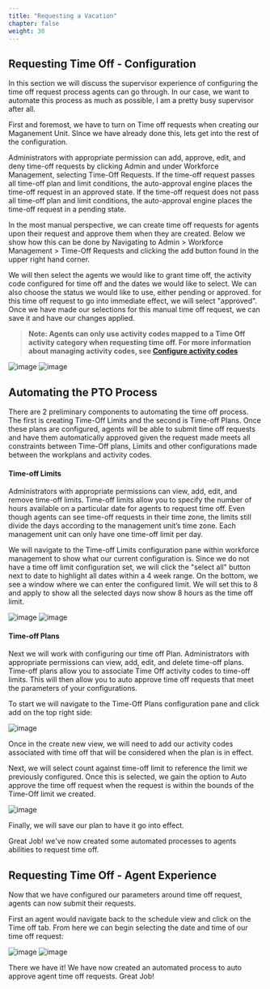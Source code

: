 ```yaml
---
title: "Requesting a Vacation"
chapter: false
weight: 30
---
```


## Requesting Time Off - Configuration

In this section we will discuss the supervisor experience of configuring the time off request process agents can go through. In our case, we want to automate this process as much as possible, I am a pretty busy supervisor after all.

First and foremost, we have to turn on Time off requests when creating our Maganement Unit. SInce we have already done this, lets get into the rest of the configuration.

Administrators with appropriate permission can add, approve, edit, and deny time-off requests by clicking Admin and under Workforce Management, selecting Time-Off Requests. If the time-off request passes all time-off plan and limit conditions, the auto-approval engine places the time-off request in an approved state. If the time-off request does not pass all time-off plan and limit conditions, the auto-approval engine places the time-off request in a pending state.

In the most manual perspective, we can create time off requests for agents upon their request and approve them when they are created. Below we show how this can be done by Navigating to Admin > Workforce Management > Time-Off Requests and clicking the add button found in the upper right hand corner.

We will then select the agents we would like to grant time off, the activity code configured for time off and the dates we would like to select. We can also choose the status we would like to use, either pending or approved. for this time off request to go into immediate effect, we will select "approved". Once we have made our selections for this manual time off request, we can save it and have our changes applied.

> **Note: Agents can only use activity codes mapped to a Time Off activity category when requesting time off. For more information about managing activity codes, see [Configure activity codes](https://help.mypurecloud.com/?p=46769)**

![image](/images/manualaddpto.png)
![image](/images/manualconfiguretimeoff.png)

## Automating the PTO Process

There are 2 preliminary components to automating the time off process. The first is creating Time-Off Limits and the second is Time-off Plans. Once these plans are configured, agents will be able to submit time off requests and have them automatically approved given the request made meets all constraints between Time-Off plans, Limits and other configurations made between the workplans and activity codes.

#### Time-off Limits

Administrators with appropriate permissions can view, add, edit, and remove time-off limits. Time-off limits allow you to specify the number of hours available on a particular date for agents to request time off. Even though agents can see time-off requests in their time zone, the limits still divide the days according to the management unit’s time zone. Each management unit can only have one time-off limit per day.

We will navigate to the Time-off Limits configuration pane within workforce management to show what our current configuration is. Since we do not have a time off limit configuration set, we will click the "select all" button next to date to highlight all dates within a 4 week range. On the bottom, we see a window where we can enter the configured limit. We will set this to 8 and apply to show all the selected days now show 8 hours as the time off limit.

![image](/images/timeofflimitselect.png)
![image](/images/timeofflimitapply.png)

#### Time-off Plans

Next we will work with configuring our time off Plan. Administrators with appropriate permissions can view, add, edit, and delete time-off plans. Time-off plans allow you to associate Time Off activity codes to time-off limits. This will then allow you to auto approve time off requests that meet the parameters of your configurations.

To start we will navigate to the Time-Off Plans configuration pane and click add on the top right side:

![image](/images/timeoffplanstart.png)

Once in the create new view, we will need to add our activity codes associated with time off that will be considered when the plan is in effect.

Next, we will select count against time-off limit to reference the limit we previously configured. Once this is selected, we gain the option to Auto approve the time off request when the request is within the bounds of the Time-Off limit we created.

![image](/images/autoapprovetimeoffplan.png)

Finally, we will save our plan to have it go into effect. 

Great Job! we've now created some automated processes to agents abilities to request time off.

## Requesting Time Off - Agent Experience

Now that we have configured our parameters around time off request, agents can now submit their requests. 

First an agent would navigate back to the schedule view and click on the Time off tab. From here we can begin selecting the date and time of our time off request:

![image](/images/agentsubmitpto.png)
![image](/images/agentpto4.png)

There we have it! We have now created an automated process to auto approve agent time off requests. Great Job!